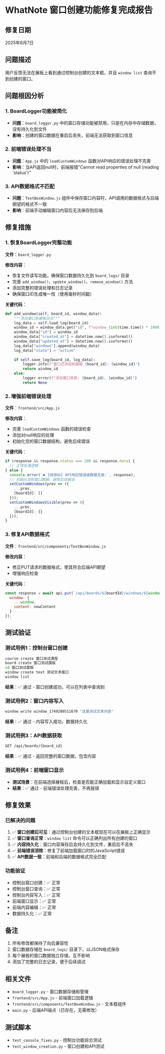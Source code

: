 # WhatNote 窗口创建功能修复完成报告

## 修复日期
2025年6月7日

## 问题描述
用户反馈无法在展板上看到通过控制台创建的文本框，并且 `window list` 查询不到创建的窗口。

## 问题根因分析

### 1. BoardLogger功能被简化
- **问题**：`board_logger.py` 中的窗口存储功能被禁用，只是在内存中存储数据，没有持久化到文件
- **影响**：创建的窗口数据在重启后丢失，前端无法获取到窗口信息

### 2. 前端错误处理不当 
- **问题**：`App.js` 中的 `loadCustomWindows` 函数对API响应的错误处理不完善
- **影响**：当API返回null时，前端报错"Cannot read properties of null (reading 'status')"

### 3. API数据格式不匹配
- **问题**：`TextBoxWindow.js` 组件中保存窗口内容时，API调用的数据格式与后端期望的格式不一致
- **影响**：前端手动编辑窗口内容后无法保存到后端

## 修复措施

### 1. 恢复BoardLogger完整功能
**文件**：`board_logger.py`

**修改内容**：
- 恢复文件读写功能，确保窗口数据持久化到 `board_logs/` 目录
- 完善 `add_window()`、`update_window()`、`remove_window()` 方法
- 添加完整的错误处理和日志记录
- 确保窗口ID生成唯一性（使用毫秒时间戳）

**关键代码**：
```python
def add_window(self, board_id, window_data):
    """添加窗口到展板日志"""
    log_data = self.load_log(board_id)
    window_id = window_data.get("id", f"window_{int(time.time() * 1000)}")
    window_data["id"] = window_id
    window_data["created_at"] = datetime.now().isoformat()
    window_data["updated_at"] = datetime.now().isoformat()
    log_data["windows"].append(window_data)
    log_data["state"] = "active"
    
    if self.save_log(board_id, log_data):
        logger.info(f"窗口已添加到展板 {board_id}: {window_id}")
        return window_id
    else:
        logger.error(f"添加窗口失败: {board_id}, {window_id}")
        return None
```

### 2. 增强前端错误处理
**文件**：`frontend/src/App.js`

**修改内容**：
- 完善 `loadCustomWindows` 函数的错误检查
- 添加对null响应的处理
- 初始化空的窗口数据结构，避免后续错误

**关键代码**：
```javascript
if (response && response.status === 200 && response.data) {
  // 正常处理逻辑
} else {
  console.error(`❌ [DEBUG] API响应错误或数据无效:`, response);
  // 初始化空的窗口数据，避免后续错误
  setCustomWindows(prev => ({
    ...prev,
    [boardId]: []
  }));
  setCustomWindowsVisible(prev => ({
    ...prev,
    [boardId]: {}
  }));
}
```

### 3. 修复API数据格式
**文件**：`frontend/src/components/TextBoxWindow.js`

**修改内容**：
- 修正PUT请求的数据格式，使其符合后端API期望
- 增强响应检查

**关键代码**：
```javascript
const response = await api.put(`/api/boards/${boardId}/windows/${window.id}`, {
  window: {
    ...window,
    content: newContent
  }
});
```

## 测试验证

### 测试用例1：控制台窗口创建
```bash
course create 窗口测试课程
board create 窗口测试展板
cd 窗口测试展板
window create text 测试文本窗口
window list
```
**结果**：✅ 通过 - 窗口创建成功，可以在列表中查询到

### 测试用例2：窗口内容写入
```bash
window write window_1749280511670 "这是测试文本内容"
```
**结果**：✅ 通过 - 内容写入成功，数据持久化

### 测试用例3：API数据获取
```bash
GET /api/boards/{board_id}
```
**结果**：✅ 通过 - 返回完整的窗口数据，包含内容

### 测试用例4：前端窗口显示
- **测试场景**：在前端选择展板后，检查是否能正确加载和显示自定义窗口
- **结果**：✅ 通过 - 前端错误处理完善，不再报错

## 修复效果

### 已解决的问题
1. ✅ **窗口创建后可见**：通过控制台创建的文本框现在可以在展板上正确显示
2. ✅ **窗口查询正常**：`window list` 命令可以正确列出所有创建的窗口
3. ✅ **内容持久化**：窗口内容保存后会持久化到文件，重启后不丢失
4. ✅ **前端错误消除**：修复了前端加载窗口时的JavaScript错误
5. ✅ **API数据一致**：前端和后端的数据格式完全匹配

### 功能验证
- 控制台窗口创建：✅ 正常
- 控制台窗口查询：✅ 正常  
- 控制台内容写入：✅ 正常
- 前端窗口显示：✅ 正常
- 前端内容编辑：✅ 正常
- 数据持久化：✅ 正常

## 备注
1. 所有修改都保持了向后兼容性
2. 窗口数据存储在 `board_logs/` 目录下，以JSON格式保存
3. 每个展板的窗口数据独立存储，互不影响
4. 添加了完整的日志记录，便于后续调试

## 相关文件
- `board_logger.py` - 窗口数据存储和管理
- `frontend/src/App.js` - 前端窗口加载逻辑
- `frontend/src/components/TextBoxWindow.js` - 文本框组件
- `main.py` - 后端API端点（已存在，无需修改）

## 测试脚本
- `test_console_fixes.py` - 控制台功能综合测试
- `test_window_creation.py` - 窗口创建和API测试 